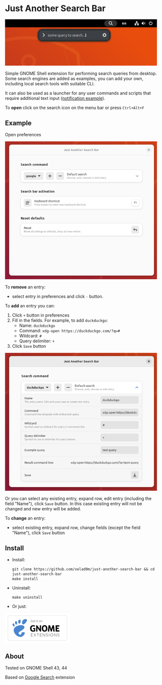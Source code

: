 # Just Another Search Bar

![screenshot](./img/screenshot.png)

Simple GNOME Shell extension for performing search queries from desktop. Some search engines are added as examples, you can add your own, including local search tools with suitable CLI.

It can also be used as a launcher for any user commands and scripts that require additional text input ([notification example](./img/prefs3.png)).

To **open** click on the search icon on the menu bar or press `Ctrl+Alt+F`

## Example

Open preferences

![screenshot](./img/prefs1.png)

To **remove** an entry:
- select entry in preferences and click `-` button.

To **add** an entry you can:
1. Click `+` button in preferences
2. Fill in the fields. For example, to add `duckduckgo`:
    - Name: `duckduckgo`
    - Command: `xdg-open https://duckduckgo.com/?q=#`
    - Wildcard: `#`
    - Query delimiter: `+`
3. Click `Save` button

![screenshot](./img/prefs2.png)

Or you can select any existing entry, expand row, edit entry (including the field "Name"), click `Save` button. In this case existing entry will not be changed and new entry will be added.

To **change** an    entry:
- select existing entry, expand row, change fields (except the field "Name"), click `Save` button

## Install

- Install: 
    
    ```
    git clone https://github.com/xelad0m/just-another-search-bar && cd just-another-search-bar
    make install
    ```

- Uninstall:

    ```
    make uninstall
    ```

- Or just:

[<img src="https://raw.githubusercontent.com/andyholmes/gnome-shell-extensions-badge/master/get-it-on-ego.svg?sanitize=true" alt="Get it on GNOME Extensions" height="100" align="middle">](https://extensions.gnome.org/extension/5522/just-another-search-bar/)


## About

Tested on GNOME Shell 43, 44

Based on [Google Search](https://extensions.gnome.org/extension/1057/google-search/) extension
